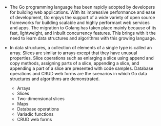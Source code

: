 

- The Go programming language has been rapidly adopted by developers for building web applications. 
With its impressive performance and ease of development, Go enjoys the support of a wide variety of open source 
frameworks for building scalable and highly performant web services and apps. The migration to Golang has taken place
mainly because of its fast, lightweight, and inbuilt concurrency features. This brings with it the need to learn data 
structures and algorithms with this growing language.

- In data structures, a collection of elements of a single type is called an array. Slices are similar to arrays except 
that they have unusual properties. Slice operations such as enlarging a slice using append and copy methods, assigning 
parts of a slice, appending a slice, and appending a part of a slice are presented with code samples. Database operations 
and CRUD web forms are the scenarios in which Go data structures and algorithms are demonstrated.

   -  Arrays
   -  Slices
   -  Two-dimensional slices
   -  Maps
   -  Database operations
   -  Variadic functions
   -  CRUD web forms 
